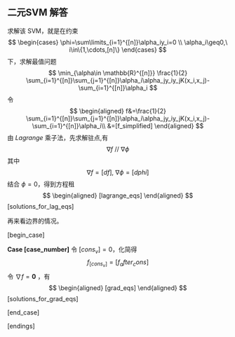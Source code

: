 ## 二元SVM 解答
求解该 SVM，就是在约束
$$
\begin{cases} 
\phi=\sum\limits_{i=1}^{[n]}\alpha_iy_i=0  \\
\alpha_i\geq0,\ i\in\{1,\cdots,[n]\}
\end{cases}
$$
下，求解最值问题
$$
\min_{\alpha\in \mathbb{R}^{[n]}} \frac{1}{2} \sum_{i=1}^{[n]}\sum_{j=1}^{[n]}\alpha_i\alpha_jy_iy_jK(x_i,x_j)-\sum_{i=1}^{[n]}\alpha_i
$$
令
$$
\begin{aligned}
f&=\frac{1}{2} \sum_{i=1}^{[n]}\sum_{j=1}^{[n]}\alpha_i\alpha_jy_iy_jK(x_i,x_j)-\sum_{i=1}^{[n]}\alpha_i\\
&=[f_simplified]
\end{aligned}
$$
由 $Lagrange$ 乘子法，先求解驻点,有
$$
\nabla f \ // \ \nabla\phi
$$
其中
$$
\nabla f=[df],\ \nabla \phi=[dphi]
$$
结合 $\phi=0$，得到方程租
$$
\begin{aligned}
[lagrange_eqs]
\end{aligned}
$$
[solutions_for_lag_eqs]

再来看边界的情况。

[begin_case]

**Case [case_number]**  令 $[cons_v]=0$，化简得
$$
f_{[cons_v]}=[f_after_cons]
$$
 令 $\nabla f=\textbf{0}$ ，有
$$
\begin{aligned}
[grad_eqs]
\end{aligned}
$$
[solutions_for_grad_eqs]

[end_case]

[endings]
